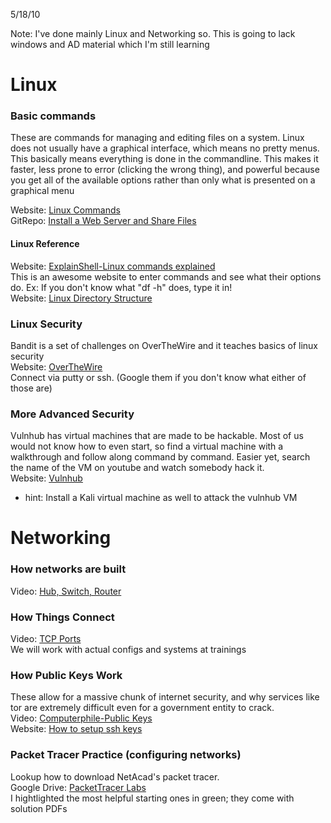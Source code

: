 5/18/10

Note: I've done mainly Linux and Networking so.
This is going to lack windows and AD material which I'm still learning

# Linux #

### Basic commands ###
These are commands for managing and editing files on a system.
Linux does not usually have a graphical interface, which means no pretty menus.
This basically means everything is done in the commandline.
This makes it faster, less prone to error (clicking the wrong thing), and powerful because you get all of the available options rather than only what is presented on a graphical menu

Website: [Linux Commands](https://maker.pro/linux/tutorial/basic-linux-commands-for-beginners)  
GitRepo: [Install a Web Server and Share Files](https://github.com/CalPolySWIFT/introlinux1)  

#### Linux Reference ####
Website: [ExplainShell-Linux commands explained](https://explainshell.com/)  
This is an awesome website to enter commands and see what their options do.
Ex: If you don't know what "df -h" does, type it in!  
Website: [Linux Directory Structure](https://www.howtogeek.com/117435/htg-explains-the-linux-directory-structure-explained/)  

### Linux Security ###
Bandit is a set of challenges on OverTheWire and it teaches basics of linux security  
Website: [OverTheWire](http://overthewire.org/wargames/bandit/)  
Connect via putty or ssh. (Google them if you don't know what either of those are)

### More Advanced Security
Vulnhub has virtual machines that are made to be hackable. 
Most of us would not know how to even start, so find a virtual machine with a walkthrough and follow along command by command. Easier yet, search the name of the VM on youtube and watch somebody hack it.  
Website: [Vulnhub](https://www.vulnhub.com/) 
* hint: Install a Kali virtual machine as well to attack the vulnhub VM

# Networking #
### How networks are built ###
Video: [Hub, Switch, Router](https://www.youtube.com/watch?v=Ofjsh_E4HFY)  
### How Things Connect ###  
Video: [TCP Ports](https://www.youtube.com/watch?v=mykX2YONRwE)  
We will work with actual configs and systems at trainings
### How Public Keys Work ###
These allow for a massive chunk of internet security, and why services like tor are extremely difficult even for a government entity to crack.  
Video: [Computerphile-Public Keys](https://www.youtube.com/watch?v=GSIDS_lvRv4)  
Website: [How to setup ssh keys](https://www.digitalocean.com/community/tutorials/how-to-set-up-ssh-keys-on-ubuntu-1604)  

### Packet Tracer Practice (configuring networks) ###
Lookup how to download NetAcad's packet tracer.  
Google Drive: [PacketTracer Labs](https://drive.google.com/open?id=1EzxZrRGVLCgUyaKt637tAiCwKb1idFw4)  
I hightlighted the most helpful starting ones in green; they come with solution PDFs




